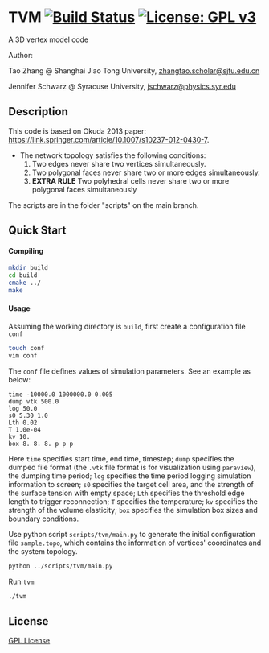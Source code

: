 # TVM [![Build Status][1]][2] [![License: GPL v3](https://img.shields.io/badge/License-GPLv3-blue.svg)](https://www.gnu.org/licenses/gpl-3.0)

[1]: https://travis-ci.com/ZhangTao-SJTU/tvm.svg?token=YPqm5yHsQT7PD3VM6WG5&branch=main
[2]: https://travis-ci.com/ZhangTao-SJTU/tvm

A 3D vertex model code 

Author: 

Tao Zhang @ Shanghai Jiao Tong University, zhangtao.scholar@sjtu.edu.cn

Jennifer Schwarz @ Syracuse University, jschwarz@physics.syr.edu

## Description
This code is based on Okuda 2013 paper: https://link.springer.com/article/10.1007/s10237-012-0430-7. 

- The network topology satisfies the following conditions:
  1. Two edges never share two vertices simultaneously. 
  2. Two polygonal faces never share two or more edges simultaneously. 
  3. **EXTRA RULE** Two polyhedral cells never share two or more polygonal faces simultaneously

The scripts are in the folder "scripts" on the main branch.

## Quick Start
#### Compiling
```bash
mkdir build
cd build
cmake ../
make
```

#### Usage
Assuming the working directory is `build`, first create a configuration file `conf`
```bash
touch conf
vim conf
```
The `conf` file defines values of simulation parameters. See an example as below: 
```
time -10000.0 1000000.0 0.005
dump vtk 500.0
log 50.0
s0 5.30 1.0
Lth 0.02
T 1.0e-04
kv 10.
box 8. 8. 8. p p p
```
Here `time` specifies start time, end time, timestep;
`dump` specifies the dumped file format (the `.vtk` file format is for visualization using `paraview`), the dumping time period;
`log` specifies the time period logging simulation information to screen;
`s0` specifies the target cell area, and the strength of the surface tension with empty space;
`Lth` specifies the threshold edge length to trigger reconnection;
`T` specifies the temperature;
`kv` specifies the strength of the volume elasticity;
`box` specifies the simulation box sizes and boundary conditions. 

Use python script `scripts/tvm/main.py` to generate the initial configuration file `sample.topo`, 
which contains the information of vertices' coordinates and the system topology. 
```bash
python ../scripts/tvm/main.py
```

Run `tvm`
```bash
./tvm
```

## License
[GPL License](./LICENSE)

